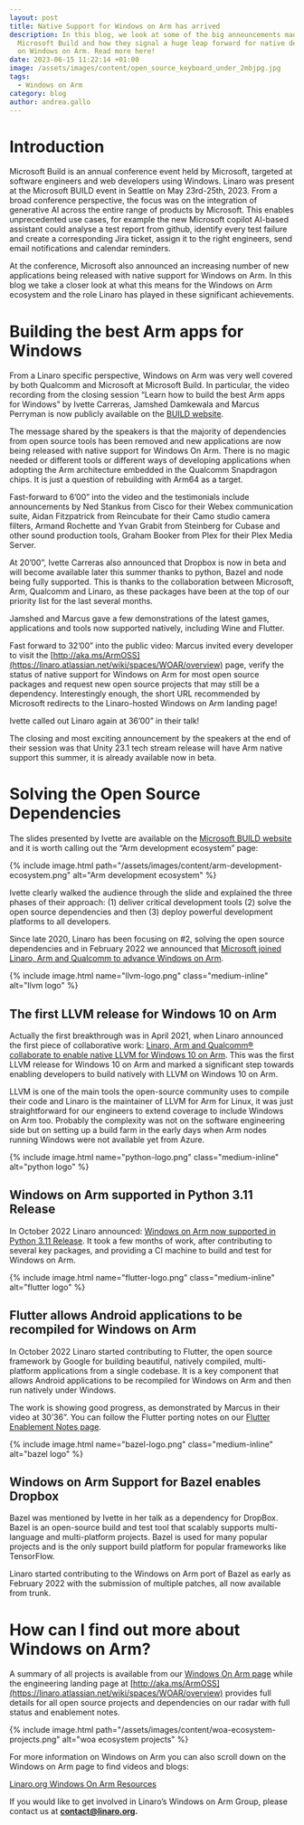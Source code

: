 ```yaml
---
layout: post
title: Native Support for Windows on Arm has arrived
description: In this blog, we look at some of the big announcements made at
  Microsoft Build and how they signal a huge leap forward for native development
  on Windows on Arm. Read more here!
date: 2023-06-15 11:22:14 +01:00
image: /assets/images/content/open_source_keyboard_under_2mbjpg.jpg
tags:
  - Windows on Arm
category: blog
author: andrea.gallo
---
```

# Introduction

Microsoft Build is an annual conference event held by Microsoft, targeted at software engineers and web developers using Windows. Linaro was present at the Microsoft BUILD event in Seattle on May 23rd-25th, 2023. From a broad conference perspective, the focus was on the integration of generative AI across the entire range of products by Microsoft. This enables unprecedented use cases, for example the new Microsoft copilot AI-based assistant could analyse a test report from github, identify every test failure and create a corresponding Jira ticket, assign it to the right engineers, send email notifications and calendar reminders.

At the conference, Microsoft also announced an increasing number of new applications being released with native support for Windows on Arm. In this blog we take a closer look at what this means for the Windows on Arm ecosystem and the role Linaro has played in these significant achievements. 

# Building the best Arm apps for Windows

From a Linaro specific perspective, Windows on Arm was very well covered by both Qualcomm and Microsoft at Microsoft Build. In particular, the video recording from the closing session “Learn how to build the best Arm apps for Windows” by Ivette Carreras, Jamshed Damkewala and Marcus Perryman is now publicly available on the [BUILD website](https://build.microsoft.com/en-US/sessions/4c00afb9-e345-489c-bf7f-bfd6ecfde455).

The message shared by the speakers is that the majority of dependencies from open source tools has been removed and new applications are now being released with native support for Windows On Arm. There is no magic needed or different tools or different ways of developing applications when adopting the Arm architecture embedded in the Qualcomm Snapdragon chips. It is just a question of rebuilding with Arm64 as a target.

Fast-forward to 6’00” into the video and the testimonials include announcements by Ned Stankus from Cisco for their Webex communication suite, Aidan Fitzpatrick from Reincubate for their Camo studio camera filters, Armand Rochette and Yvan Grabit from Steinberg for Cubase and other sound production tools, Graham Booker from Plex for their Plex Media Server.

At 20’00”, Ivette Carreras also announced that Dropbox is now in beta and will become available later this summer thanks to python, Bazel and node being fully supported. This is thanks to the collaboration between Microsoft, Arm, Qualcomm and Linaro, as these packages have been at the top of our priority list for the last several months.

Jamshed and Marcus gave a few demonstrations of the latest games, applications and tools now supported natively, including Wine and Flutter.

Fast forward to 32’00” into the public video: Marcus invited every developer to visit the [http://aka.ms/ArmOSS](https://linaro.atlassian.net/wiki/spaces/WOAR/overview) page, verify the status of native support for Windows on Arm for most open source packages and request new open source projects that may still be a dependency. Interestingly enough, the short URL recommended by Microsoft redirects to the Linaro-hosted Windows on Arm landing page!

Ivette called out Linaro again at 36’00” in their talk!

The closing and most exciting announcement by the speakers at the end of their session was that Unity 23.1 tech stream release will have Arm native support this summer, it is already available now in beta.

# Solving the Open Source Dependencies

The slides presented by Ivette are available on the [Microsoft BUILD website](https://www.google.com/url?q=https://medius.microsoft.com/video/asset/PPT/ab47e3cf-274e-421d-82d2-8b39fa1fde60&sa=D&source=docs&ust=1686835756549661&usg=AOvVaw1l7-JRjEK2wP1C98CCFgGR) and it is worth calling out the “Arm development ecosystem” page:

{% include image.html path="/assets/images/content/arm-development-ecosystem.png" alt="Arm development ecosystem" %}

Ivette clearly walked the audience through the slide and explained the three phases of their approach: (1) deliver critical development tools (2) solve the open source dependencies and then (3) deploy powerful development platforms to all developers.

Since late 2020, Linaro has been focusing on #2, solving the open source dependencies and in February 2022 we announced that [Microsoft joined Linaro, Arm and Qualcomm to advance Windows on Arm](https://www.linaro.org/news/microsoft-joins-linaro-arm-and-qualcomm-technologies-to-advance-windows-on-arm/).

{% include image.html name="llvm-logo.png"  class="medium-inline" alt="llvm logo" %} 

## The first LLVM release for Windows 10 on Arm

Actually the first breakthrough was in April 2021, when Linaro announced the first piece of collaborative work: [Linaro, Arm and Qualcomm® collaborate to enable native LLVM for Windows 10 on Arm](https://www.linaro.org/news/linaro-arm-and-qualcomm-collaborate-to-enable-native-llvm-for-windows-10-on-arm/). This was the first LLVM release for Windows 10 on Arm and marked a significant step towards enabling developers to build natively with LLVM on Windows 10 on Arm.

LLVM is one of the main tools the open-source community uses to compile their code and Linaro is the maintainer of LLVM for Arm for Linux, it was just straightforward for our engineers to extend coverage to include Windows on Arm too. Probably the complexity was not on the software engineering side but on setting up a build farm in the early days when Arm nodes running Windows were not available yet from Azure.

{% include image.html name="python-logo.png"  class="medium-inline" alt="python logo" %} 

## Windows on Arm supported in Python 3.11 Release

In October 2022 Linaro announced: [Windows on Arm now supported in Python 3.11 Release](https://www.linaro.org/blog/windows-on-arm-now-supported-in-python-3-11-release/). It took a few months of work, after contributing to several key packages, and providing a CI machine to build and test for Windows on Arm.

{% include image.html name="flutter-logo.png"  class="medium-inline" alt="flutter logo" %} 

## Flutter allows Android applications to be recompiled for Windows on Arm

In October 2022 Linaro started contributing to Flutter, the open source framework by Google for building beautiful, natively compiled, multi-platform applications from a single codebase. It is a key component that allows Android applications to be recompiled for Windows on Arm and then run natively under Windows.

The work is showing good progress, as demonstrated by Marcus in their video at 30’36”. You can follow the Flutter porting notes on our [Flutter Enablement Notes page](https://linaro.atlassian.net/wiki/spaces/WOAR/pages/28745138193/Dart+Flutter).

{% include image.html name="bazel-logo.png"  class="medium-inline" alt="bazel logo" %} 

## Windows on Arm Support for Bazel enables Dropbox

Bazel was mentioned by Ivette in her talk as a dependency for DropBox. Bazel is an open-source build and test tool that scalably supports multi-language and multi-platform projects. Bazel is used for many popular projects and is the only support build platform for popular frameworks like TensorFlow.

Linaro started contributing to the Windows on Arm port of Bazel as early as February 2022 with the submission of multiple patches, all now available from trunk.

# How can I find out more about Windows on Arm?

A summary of all projects is available from our [Windows On Arm page](https://www.linaro.org/windows-on-arm/) while the engineering landing page at [http://aka.ms/ArmOSS](https://linaro.atlassian.net/wiki/spaces/WOAR/overview) provides full details for all open source projects and dependencies on our radar with full status and enablement notes.

{% include image.html path="/assets/images/content/woa-ecosystem-projects.png" alt="woa ecosystem projects" %}

For more information on Windows on Arm you can also scroll down on the Windows on Arm page to find videos and blogs:

[Linaro.org Windows On Arm Resources](https://www.linaro.org/windows-on-arm/)

If you would like to get involved in Linaro’s Windows on Arm Group, please contact us at **contact@linaro.org.**